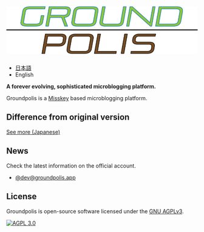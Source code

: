 ![Groundpolis](/assets/title.svg)
================================================================

- [日本語](README-ja.md)
- English

**A forever evolving, sophisticated microblogging platform.**

Groundpolis is a [Misskey](https://github.com/syuilo/misskey) based microblogging platform.

Difference from original version
--------

[See more (Japanese)](DIFFERENCE.md)

News
--------
Check the latest information on the official account.
- [@dev@groundpolis.app](https://groundpolis.app/@dev)

License
--------

Groundpolis is open-source software licensed under the [GNU AGPLv3](LICENSE).

[![AGPL 3.0][agpl-3.0-badge]][AGPL-3.0]

[agpl-3.0]:           https://www.gnu.org/licenses/agpl-3.0.en.html
[agpl-3.0-badge]:     https://img.shields.io/badge/license-AGPL--3.0-444444.svg?style=for-the-badge
